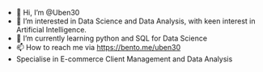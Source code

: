 - 👋 Hi, I’m @Uben30
- 👀 I’m interested in Data Science and Data Analysis, with keen interest in Artificial Intelligence.
- 🌱 I’m currently learning python and SQL for Data Science
- 📫 How to reach me via https://bento.me/uben30
- Specialise in E-commerce Client Management and Data Analysis

<!---
Uben30/Uben30 is a ✨ special ✨ repository because its `README.md` (this file) appears on your GitHub profile.
You can click the Preview link to take a look at your changes.
--->
